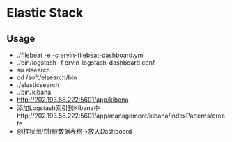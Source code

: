 # Elastic Stack

## Usage
- ./filebeat -e -c ervin-filebeat-dashboard.yml
- ./bin/logstash -f ervin-logstash-dashboard.conf
- su elsearch
- cd /soft/elsearch/bin
- ./elasticsearch
- ./bin/kibana
- http://202.193.56.222:5601/app/kibana
- 添加Logstash索引到Kibana中http://202.193.56.222:5601/app/management/kibana/indexPatterns/create
- 创柱状图/饼图/数据表格->放入Dashboard